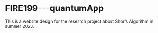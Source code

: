 # FIRE199---quantumApp
This is a website design for the research project about Shor's Algorithm in summer 2023.
